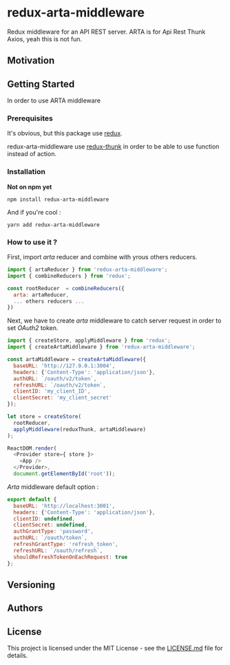 # redux-arta-middleware

Redux middleware for an API REST server.
ARTA is for Api Rest Thunk Axios, yeah this is not fun.

## Motivation

## Getting Started

In order to use ARTA middleware

### Prerequisites

It's obvious, but this package use [redux](https://redux.js.org/).

redux-arta-middleware use [redux-thunk](https://github.com/gaearon/redux-thunk) in order to be able to use function instead of action.

### Installation

**Not on npm yet**

```
npm install redux-arta-middleware
```

And if you're cool :

```
yarn add redux-arta-middleware
```

### How to use it ?

First, import *arta* reducer and combine with yrous others reducers.

```javascript
import { artaReducer } from 'redux-arta-middleware';
import { combineReducers } from 'redux';

const rootReducer  = combineReducers({
  arta: artaReducer,
  ... others reducers ...
})
```

Next, we have to create *arta* middleware to catch server request in order to set *OAuth2* token.

```javascript
import { createStore, applyMiddleware } from 'redux';
import { createArtaMiddleware } from 'redux-arta-middleware';

const artaMiddleware = createArtaMiddleware({
  baseURL: 'http://127.0.0.1:3004',
  headers: {'Content-Type': 'application/json'},
  authURL: `/oauth/v2/token`,
  refreshURL: `/oauth/v2/token`,
  clientID: 'my_client_ID',
  clientSecret: 'my_client_secret'
});

let store = createStore(
  rootReducer,
  applyMiddleware(reduxThunk, artaMiddleware)
);

ReactDOM.render(
  <Provider store={ store }>
    <App />
  </Provider>,
  document.getElementById('root'));
```

*Arta* middleware default option :

```javascript
export default {
  baseURL: 'http://localhost:3001',
  headers: {'Content-Type': 'application/json'},
  clientID: undefined,
  clientSecret: undefined,
  authGrantType: 'password',
  authURL: `/oauth/token`,
  refreshGrantType: 'refresh_token',
  refreshURL: `/oauth/refresh`,
  shouldRefreshTokenOnEachRequest: true
};
```


## Versioning

## Authors


## License
This project is licensed under the MIT License - see the [LICENSE.md](LICENSE.md) file for details.
